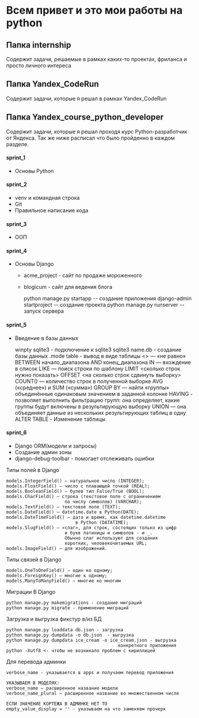 # Всем привет и это мои работы на python

## Папка internship
Содержит задачи, решаемые в рамках каких-то проектах, фриланса и просто личного интереса

## Папка Yandex_CodeRun
Содержит задачи, которые я решал в рамках Yandex_CodeRun

## Папка Yandex_course_python_developer
Содержит задачи, которые я решал проходя курс Python-разработчик от Яндекса.
Так же ниже расписал что было пройденно в каждом разделе.

#### sprint_1
* Основы Python

#### sprint_2
* venv и командная строка
* Git
* Правильное написание кода

#### sprint_3
* ООП

#### sprint_4
* Основы Django
    * acme_project - сайт по продаже мороженного
    * blogicum - сайт для ведения блога
        

        python manage.py startapp <name> -- создание приложения
        django-admin startproject <name> -- создание проекта
        python manage.py runserver -- запуск сервера

#### sprint_5
* Введение в базы данных


    winpty sqlite3 - подключение к sqlite3
    sqlite3 name.db - создание базы данных
    .mode table - вывод в виде таблицы
    <> — «не равно»
    BETWEEN начало_диапазона AND конец_диапазона
    IN — вхождение в список
    LIKE — поиск строки по шаблону
    LIMIT <сколько строк нужно показать> 
    OFFSET <на сколько строк сдвинуть выборку>
    COUNT() — количество строк в полученной выборке
    AVG («среднее») и SUM («сумма»)
    GROUP BY — найти «группы» объединённые одинаковым значением
                в заданной колонке
    HAVING - позволяет выполнить фильтрацию групп: она определяет,
              какие группы будут включены в результирующую выборку
    UNION — она объединяет данные из нескольких результирующих
            таблиц в одну
    ALTER TABLE - Изменение таблицы 

#### sprint_6
* Django ORM(модели и запросы)
* Создание админ зоны
* django-debug-toolbar - помогает отслеживать ошибки

Типы полей в Django

    models.IntegerField() — натуральное число (INTEGER);
    models.FloatField() — число с плавающей точкой (REAL);
    models.BooleanField() — булев тип False/True (BOOL);
    models.CharField() — строка (текстовое поле с ограничением
                          по числу символов) (VARCHAR);
    models.TextField() — текстовое поле (TEXT);
    models.DateField() — datetime.date в Python(DATE);
    models.DateTimeField() — дата и время, как datetime.datetime
                              в Python (DATATIME);
    models.SlugField() — «слаг», для строк, состоящих только из цифр
                          и букв латиницы и символов - и _. 
                          Обычно слаг используют для создания
                          коротких, человекочитаемых URL;
    models.ImageField() — для изображений.

Типы связей в Django

    models.OneToOneField() — один ко одному;
    models.ForeignKey() — многие к одному;
    models.ManyToManyField() — многие ко многим

Миграции В Django

    python manage.py makemigrations - создание миграций
    python manage.py migrate - применение миграций

Загрузка и выгрузка фикстур в/из БД

    python manage.py loaddata db.json - загрузка
    python manage.py dumpdata -o db.json  - выгрузка
    python manage.py dumpdata ice_cream -o ice_cream.json - выгрузка
                                              конкретного приложения
    python -Xutf8 <- чтобы не возникало проблем с кириллицей

Для перевода админки
    
    verbose_name - указывается в apps и получаем перевод приложения
    
    УКАЗЫВАЕМ В МОДЕЛЯХ:
    verbose_name — расширенное название модели
    verbose_name_plural — расширенное название во множественном числе

    ЕСЛИ ЗНАЧЕНИЕ КОРТЕЖА В АДМИНКЕ НЕТ ТО
    empty_value_display = '' - указываем на что заменяем прочерк
